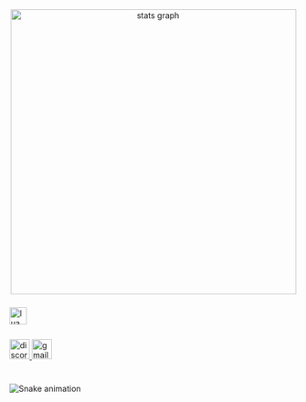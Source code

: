 <div align="center">
  <img src="https://github-readme-stats.vercel.app/api?username=VzScripter&hide_title=false&hide_rank=false&show_icons=true&include_all_commits=true&count_private=true&disable_animations=false&theme=github_dark&locale=en&hide_border=false" height="500" alt="stats graph"  />
  <! <img src="https://github-readme-stats.vercel.app/api/top-langs?username=VzScripter&locale=en&hide_title=false&layout=compact&card_width=320&langs_count=5&theme=github_dark&hide_border=false" height="150" alt="languages graph"  />
</div>

###

<div align="left">
  <img src="https://cdn.jsdelivr.net/gh/devicons/devicon/icons/lua/lua-original.svg" height="30" alt="lua logo"  />
  <img width="12" />
</div>

###

<div align="left">
  <a href="https://www.example.com">
      <img src="https://img.shields.io/static/v1?message=Youtube&logo=youtube&label=&color=FF1717&logoColor=white&labelColor=&style=for-the-badge" height="35" alt="discord logo"  />
  </a>
  <img src="https://img.shields.io/static/v1?message=Gmail&logo=gmail&label=&color=D14836&logoColor=white&labelColor=&style=for-the-badge" height="35" alt="gmail logo"  />
</div>

###

<br clear="both">

<img src="https://profile-readme-generator.com/assets/snake.svg" alt="Snake animation" />

###
